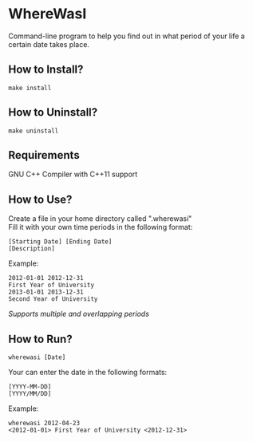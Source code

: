 # WhereWasI

Command-line program to help you find out in what period of your life a certain date takes place.

## How to Install?

```
make install
```

## How to Uninstall?

```
make uninstall
```

## Requirements

GNU C++ Compiler with C++11 support

## How to Use?

Create a file in your home directory called ".wherewasi"  
Fill it with your own time periods in the following format:

```
[Starting Date] [Ending Date]
[Description]
```

Example:

```
2012-01-01 2012-12-31
First Year of University
2013-01-01 2013-12-31
Second Year of University
```

*Supports multiple and overlapping periods*

## How to Run?

```
wherewasi [Date]
```

Your can enter the date in the following formats:

```
[YYYY-MM-DD]
[YYYY/MM/DD]
```

Example:
```
wherewasi 2012-04-23
<2012-01-01> First Year of University <2012-12-31>
```
